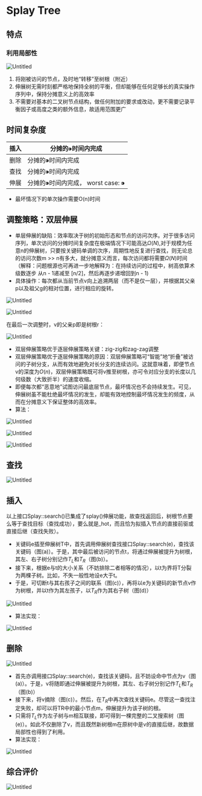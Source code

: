 # Splay Tree

## 特点

### 利用局部性

![Untitled](Splay%20Tree%201ce39881ef824fe49b7552de1afbb557/Untitled.png)

1. 将刚被访问的节点，及时地“转移”至树根（附近）
2. 伸展树无需时刻都严格地保持全树的平衡，但却能够在任何足够长的真实操作序列中，保持分摊意义上的高效率
3. 不需要对基本的二叉树节点结构，做任何附加的要求或改动，更不需要记录平衡因子或高度之类的额外信息，故适用范围更广

## 时间复杂度

| 插入 | 分摊的⁍时间内完成 |
| --- | --- |
| 删除 | 分摊的⁍时间内完成 |
| 查找 | 分摊的⁍时间内完成 |
| 伸展 | 分摊的⁍时间内完成， worst case: ⁍ |
- 最坏情况下的单次操作需要O(n)时间

## 调整策略：双层伸展

- 单层伸展的缺陷：效率取决于树的初始形态和节点的访问次序。对于很多访问序列，单次访问的分摊时间复杂度在极端情况下可能高达$Ω(N)$,对于规模为任意n的伸展树，只要按关键码单调的次序，周期性地反复进行查找，则无论总的访问次数m >> n有多大，就分摊意义而言，每次访问都将需要$Ω(N)$时间（解释：问题根源也可再进一步地解释为：在持续访问的过程中，树高依算术级数逐步 从n - 1递减至 [n/2]，然后再逐步递增回到n - 1)
- 具体操作：每次都从当前节点v向上追溯两层（而不是仅一层），并根据其父亲p以及祖父g的相对位置，进行相应的旋转。

![Untitled](Splay%20Tree%201ce39881ef824fe49b7552de1afbb557/Untitled%201.png)

![Untitled](Splay%20Tree%201ce39881ef824fe49b7552de1afbb557/Untitled%202.png)

在最后一次调整时，v的父亲p即是树根r：

![Untitled](Splay%20Tree%201ce39881ef824fe49b7552de1afbb557/Untitled%203.png)

- 双层伸展策略优于逐层伸展策略关键：zig-zig和zag-zag调整
- 双层伸展策略优于逐层伸展策略的原因：双层伸展策略可“智能”地“折叠”被访问的子树分支，从而有效地避免对长分支的连续访问。这就意味着，即便节点v的深度为$O(n)$，双层伸展策略既可将v推至树根，亦可令对应分支的长度以几何级数（大致折半）的速度收缩。
- 即便每次都“恶意地”试图访问最底层节点，最坏情况也不会持续发生。可见，伸展树虽不能杜绝最坏情况的发生，却能有效地控制最坏情况发生的频度，从而在分摊意义下保证整体的高效率。
- 算法：

![Untitled](Splay%20Tree%201ce39881ef824fe49b7552de1afbb557/Untitled%204.png)

![Untitled](Splay%20Tree%201ce39881ef824fe49b7552de1afbb557/Untitled%205.png)

![Untitled](Splay%20Tree%201ce39881ef824fe49b7552de1afbb557/Untitled%206.png)

## 查找

![Untitled](Splay%20Tree%201ce39881ef824fe49b7552de1afbb557/Untitled%207.png)

## 插入

以上接口Splay::search()已集成了splay()伸展功能，故查找返回后，树根节点要么等于查找目标（查找成功），要么就是_hot，而且恰为拟插入节点的直接前驱或直接后继（查找失败）。

- 关键码e插至伸展树T中，首先调用伸展树查找接口Splay::search(e)，查找该关键码（图(a)）。于是，其中最后被访问的节点t，将通过伸展被提升为树根，其左、右子树分别记作$T_L$和$T_R$（图(b)）。
- 接下来，根据e与t的大小关系（不妨排除二者相等的情况），以t为界将T分裂为两棵子树。比如，不失一般性地设e大于t。
- 于是，可切断t与其右孩子之间的联系（图(c)），再将以e为关键码的新节点v作为树根，并以t作为其左孩子，以$T_R$作为其右子树（图(d)）

![Untitled](Splay%20Tree%201ce39881ef824fe49b7552de1afbb557/Untitled%208.png)

- 算法实现：

![Untitled](Splay%20Tree%201ce39881ef824fe49b7552de1afbb557/Untitled%209.png)

## 删除

![Untitled](Splay%20Tree%201ce39881ef824fe49b7552de1afbb557/Untitled%2010.png)

- 首先亦调用接口Splay::search(e)，查找该关键码，且不妨设命中节点为v（图(a)）。于是，v将随即通过伸展被提升为树根，其左、右子树分别记作$T_L$和$T_R$（图(b)）
- 接下来，将v摘除（图(c)）。然后，在$T_R$中再次查找关键码e。尽管这一查找注定失败，却可以将TR中的最小节点m，伸展提升为该子树的根。
- 只需将$T_L$作为左子树与m相互联接，即可得到一棵完整的二叉搜索树（图(e)）。如此不仅删除了v，而且既然新树根m在原树中是v的直接后继，故数据局部性也得到了利用。
- 算法实现：

![Untitled](Splay%20Tree%201ce39881ef824fe49b7552de1afbb557/Untitled%2011.png)

## 综合评价

![Untitled](Splay%20Tree%201ce39881ef824fe49b7552de1afbb557/Untitled%2012.png)